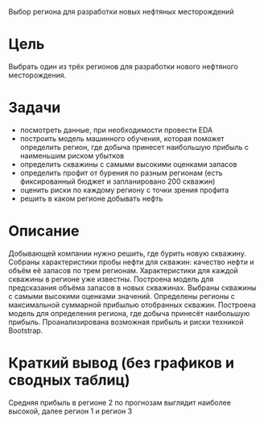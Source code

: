  Выбор региона для разработки новых нефтяных месторождений

# Цель
Выбрать один из трёх регионов для разработки нового нефтяного месторождения.

# Задачи
- посмотреть данные, при необходимости провести EDA
- построить модель машинного обучения, которая поможет определить регион, где добыча принесет наибольшую прибыль с наименьшим риском убытков
- определить скважины с самыми высокими оценками запасов
- определить профит от бурения по разным регионам (есть фиксированный бюджет и запланировано 200 скважин)
- оценить риски по каждому региону с точки зрения профита
- решить в каком регионе добывать нефть

# Описание
Добывающей компании нужно решить, где бурить новую скважину.
Собраны характеристики пробы нефти для скважин: качество нефти и объём её запасов по трем регионам. Характеристики для каждой скважины в регионе уже известны.
Построена модель для предсказания объёма запасов в новых скважинах.
Выбраны скважины с самыми высокими оценками значений.
Определены регионы с максимальной суммарной прибылью отобранных скважин.
Построена модель для определения региона, где добыча принесёт наибольшую прибыль.
Проанализирована возможная прибыль и риски техникой Bootstrap.

# Краткий вывод (без графиков и сводных таблиц)
Средняя прибыль в регионе 2 по прогнозам выглядит наиболее высокой, далее регион 1 и регион 3
